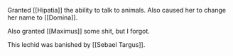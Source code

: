 Granted [[Hipatia]] the ability to talk to animals. Also caused her to change her name to [[Domina]].

Also granted [[Maximus]] some shit, but I forgot.

This lechid was banished by [[Sebael Targus]].
